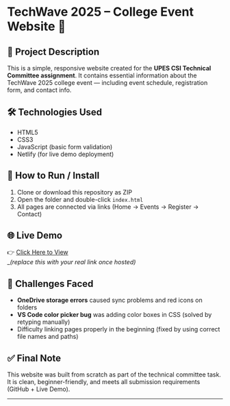 # TechWave 2025 – College Event Website 🎉

## 📌 Project Description
This is a simple, responsive website created for the **UPES CSI Technical Committee assignment**. It contains essential information about the TechWave 2025 college event — including event schedule, registration form, and contact info.

## 🛠️ Technologies Used
- HTML5
- CSS3
- JavaScript (basic form validation)
- Netlify (for live demo deployment)

## 🚀 How to Run / Install
1. Clone or download this repository as ZIP
2. Open the folder and double-click `index.html`
3. All pages are connected via links (Home → Events → Register → Contact)

## 🌐 Live Demo
👉 [Click Here to View](https://your-netlify-link.netlify.app)  
_*(replace this with your real link once hosted)*

## 🧠 Challenges Faced
- **OneDrive storage errors** caused sync problems and red icons on folders
- **VS Code color picker bug** was adding color boxes in CSS (solved by retyping manually)
- Difficulty linking pages properly in the beginning (fixed by using correct file names and paths)

## ✅ Final Note
This website was built from scratch as part of the technical committee task. It is clean, beginner-friendly, and meets all submission requirements (GitHub + Live Demo).

---

